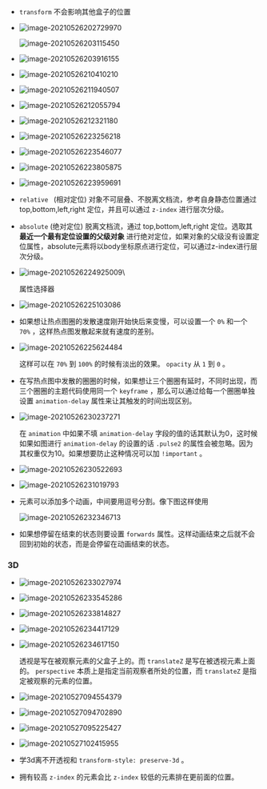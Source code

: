 + `transform` 不会影响其他盒子的位置

+ ![image-20210526202729970](https://cdn.jsdelivr.net/gh/smallzhong/new-picgo-pic-bed@master//image-20210526202729970.png)

  ![image-20210526203115450](https://cdn.jsdelivr.net/gh/smallzhong/new-picgo-pic-bed@master//image-20210526203115450.png)

+ ![image-20210526203916155](C:\Users\雨初\AppData\Roaming\Typora\typora-user-images\image-20210526203916155.png)

+ ![image-20210526210410210](C:\Users\雨初\AppData\Roaming\Typora\typora-user-images\image-20210526210410210.png)

+ ![image-20210526211940507](https://cdn.jsdelivr.net/gh/smallzhong/new-picgo-pic-bed@master//image-20210526211940507.png)

+ ![image-20210526212055794](C:\Users\雨初\AppData\Roaming\Typora\typora-user-images\image-20210526212055794.png)

+ ![image-20210526212321180](https://cdn.jsdelivr.net/gh/smallzhong/new-picgo-pic-bed@master//image-20210526212321180.png)

+ ![image-20210526223256218](https://cdn.jsdelivr.net/gh/smallzhong/new-picgo-pic-bed@master//image-20210526223256218.png)

+ ![image-20210526223546077](https://cdn.jsdelivr.net/gh/smallzhong/new-picgo-pic-bed@master//image-20210526223546077.png)

+ ![image-20210526223805875](https://cdn.jsdelivr.net/gh/smallzhong/new-picgo-pic-bed@master//image-20210526223805875.png)

+ ![image-20210526223959691](https://cdn.jsdelivr.net/gh/smallzhong/new-picgo-pic-bed@master//image-20210526223959691.png)

+ `relative ` (相对定位) 对象不可层叠、不脱离文档流，参考自身静态位置通过 top,bottom,left,right 定位，并且可以通过 `z-index` 进行层次分级。

+ `absolute` (绝对定位) 脱离文档流，通过 top,bottom,left,right 定位。选取其 **最近一个最有定位设置的父级对象** 进行绝对定位，如果对象的父级没有设置定位属性，absolute元素将以body坐标原点进行定位，可以通过z-index进行层次分级。

+ ![image-20210526224925009](C:\Users\雨初\AppData\Roaming\Typora\typora-user-images\image-20210526224925009.png)\

  属性选择器

+ ![image-20210526225103086](C:\Users\雨初\AppData\Roaming\Typora\typora-user-images\image-20210526225103086.png)

+ 如果想让热点图圈的发散速度刚开始快后来变慢，可以设置一个 `0%` 和一个 `70%` ，这样热点图发散起来就有速度的差别。

+ ![image-20210526225624484](C:\Users\雨初\AppData\Roaming\Typora\typora-user-images\image-20210526225624484.png)

  这样可以在 `70%` 到 `100%` 的时候有淡出的效果。 `opacity` 从 `1` 到 `0` 。

+ 在写热点图中发散的圈圈的时候，如果想让三个圈圈有延时，不同时出现，而三个圈圈的主题代码使用同一个 `keyframe` ，那么可以通过给每一个圈圈单独设置 `animation-delay` 属性来让其触发的时间出现区别。

+ ![image-20210526230237271](C:\Users\雨初\AppData\Roaming\Typora\typora-user-images\image-20210526230237271.png)

  在 `animation` 中如果不填 `animation-delay` 字段的值的话其默认为0，这时候如果如图进行 `animation-delay` 的设置的话 `.pulse2` 的属性会被忽略。因为其权重仅为10。如果想要防止这种情况可以加 `!important` 。

+ ![image-20210526230522693](https://cdn.jsdelivr.net/gh/smallzhong/new-picgo-pic-bed@master//image-20210526230522693.png)

+ ![image-20210526231019793](https://cdn.jsdelivr.net/gh/smallzhong/new-picgo-pic-bed@master//image-20210526231019793.png)

+ 元素可以添加多个动画，中间要用逗号分割。像下图这样使用

  ![image-20210526232346713](C:\Users\雨初\AppData\Roaming\Typora\typora-user-images\image-20210526232346713.png)

+ 如果想停留在结束的状态则要设置 `forwards` 属性。这样动画结束之后就不会回到初始的状态，而是会停留在动画结束的状态。

### 3D

+ ![image-20210526233027974](C:\Users\雨初\AppData\Roaming\Typora\typora-user-images\image-20210526233027974.png)

+ ![image-20210526233545286](C:\Users\雨初\AppData\Roaming\Typora\typora-user-images\image-20210526233545286.png)

+ ![image-20210526233814827](C:\Users\雨初\AppData\Roaming\Typora\typora-user-images\image-20210526233814827.png)

+ ![image-20210526234417129](C:\Users\雨初\AppData\Roaming\Typora\typora-user-images\image-20210526234417129.png)

+ ![image-20210526234617150](C:\Users\雨初\AppData\Roaming\Typora\typora-user-images\image-20210526234617150.png)

  透视是写在被观察元素的父盒子上的。而 `translateZ` 是写在被透视元素上面的。 `perspective` 本质上是指定当前观察者所处的位置，而 `translateZ` 是指定被观察的元素的位置。

+ ![image-20210527094554379](C:\Users\雨初\AppData\Roaming\Typora\typora-user-images\image-20210527094554379.png)

+ ![image-20210527094702890](C:\Users\雨初\AppData\Roaming\Typora\typora-user-images\image-20210527094702890.png)

+ ![image-20210527095225427](C:\Users\雨初\AppData\Roaming\Typora\typora-user-images\image-20210527095225427.png)

+ ![image-20210527102415955](C:\Users\雨初\AppData\Roaming\Typora\typora-user-images\image-20210527102415955.png)

+ 学3d离不开透视和 `transform-style: preserve-3d` 。

+ 拥有较高 `z-index` 的元素会比 `z-index` 较低的元素排在更前面的位置。